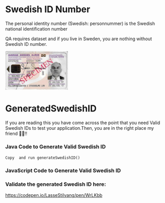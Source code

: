 
# Swedish ID Number
The personal identity number (Swedish: personnummer) is the Swedish national identification number

QA requires dataset and if you live in Sweden, you are nothing without Swedish ID number.

![Swedish_ID](specimen_ID.png)

# GeneratedSwedishID
If you are reading this you have come across the point that you need Valid Swedish IDs to test your application.Then, you are in the right place my friend 🖖🏻!!

### Java Code to Generate Valid Swedish ID
    Copy  and run generateSwedishID()

### JavaScript Code to Generate Valid Swedish ID

### Validate the generated Swedish ID here:
  https://codepen.io/LasseStilvang/pen/WrLKbb

